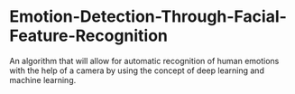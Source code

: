 # Emotion-Detection-Through-Facial-Feature-Recognition
An algorithm that will allow for automatic recognition of human emotions with the help of a camera by using the concept of deep learning and machine learning.
